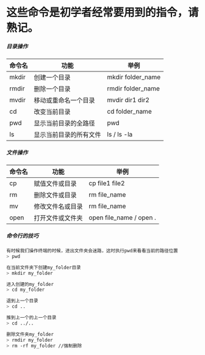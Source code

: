 # 这些命令是初学者经常要用到的指令，请熟记。

##### 目录操作

| 命令名 | 功能                   | 举例              |
| ------ | ---------------------- | ----------------- |
| mkdir  | 创建一个目录           | mkdir folder_name |
| rmdir  | 删除一个目录           | rmdir folder_name |
| mvdir  | 移动或重命名一个目录   | mvdir dir1 dir2   |
| cd     | 改变当前目录           | cd folder_name    |
| pwd    | 显示当前目录的全路径   | pwd               |
| ls     | 显示当前目录的所有文件 | ls / ls -la       |

##### 文件操作

| 命令名 | 功能             | 举例                    |
| ------ | ---------------- | ----------------------- |
| cp     | 赋值文件或目录   | cp file1 file2          |
| rm     | 删除文件或目录   | rm file_name            |
| mv     | 修改文件名或目录 | rm file_name            |
| open   | 打开文件或文件夹 | open file_name / open . |

##### 命令行的技巧

```bash
有时候我们操作终端的时候，进出文件夹会迷路，这时执行pwd来看看当前的路径位置
> pwd

在当前文件夹下创建my_folder目录
> mkdir my_folder

进入创建的my_folder
> cd my_folder

退到上一个目录
> cd ..

推到上一个的上一个目录
> cd ../..

删除文件夹my_folder
> rmdir my_folder
> rm -rf my_folder //强制删除
```
